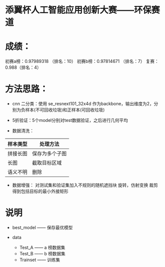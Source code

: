 # 添翼杯人工智能应用创新大赛——环保赛道

# 成绩：
初赛a榜：0.97989318 （排名：10）
初赛b榜：0.97814671 （排名：7）
复赛：0.988（排名：4）

# 方法思路：
- cnn 二分类：使用 se_resnext101_32x4d 作为backbone，输出维度为2，分别为负样本(不可回收垃圾)和正样本(可回收垃圾)

- 5折验证：5个model分别对test数据验证，之后进行几何平均
- 数据清洗：

样本类型 | 处理方法
---|---
拼接长图 | 保存为多个子图
长图| 截取目标区域
语义不明|删除

- 数据增强：
    对测试集和验证集加入不规则的随机遮挡块
    旋转，仿射变换
    裁剪得到包括目标的最小外接矩形

# 说明

- best_model —— 保存最优模型

- data
  - Test_A —— a 榜数据集
  - Test_B —— b 榜数据集
  - Trainset —— 训练集




